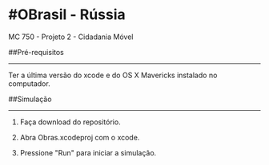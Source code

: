 #OBrasil - Rússia
===========
MC 750 - Projeto 2 - Cidadania Móvel

##Pré-requisitos
***************
Ter a última versão do xcode e do OS X Mavericks instalado no computador.

##Simulação
***************
1) Faça download do repositório.
 
2) Abra Obras.xcodeproj com o xcode.
 
3) Pressione "Run" para iniciar a simulação.
